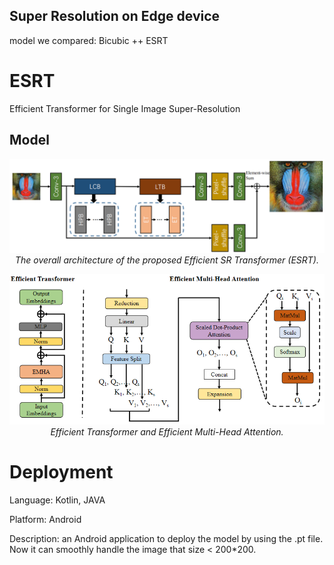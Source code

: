 ## Super Resolution on Edge device

model we compared:
    Bicubic ++
    ESRT
    
# ESRT
Efficient Transformer for Single Image
Super-Resolution

## Model
<p align="center">
    <img src="figs/esrt.png" width="960"> <br />
    <em> The overall architecture of the proposed Efficient SR Transformer (ESRT). </em>
</p>
<p align="center">
    <img src="figs/EMHA.png" width="960"> <br />
    <em> Efficient Transformer and Efficient Multi-Head Attention. </em>
</p>

# Deployment
Language: Kotlin, JAVA

Platform: Android

Description: an Android application to deploy the model by using the .pt file. Now it can smoothly handle the image that size < 200*200.
